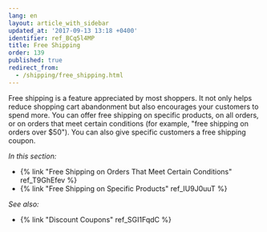 ```yaml
---
lang: en
layout: article_with_sidebar
updated_at: '2017-09-13 13:18 +0400'
identifier: ref_BCq5l4MP
title: Free Shipping
order: 139
published: true
redirect_from:
  - /shipping/free_shipping.html
---
```

Free shipping is a feature appreciated by most shoppers. It not only helps reduce shopping cart abandonment but also encourages your customers to spend more. You can offer free shipping on specific products, on all orders, or on orders that meet certain conditions (for example, "free shipping on orders over $50"). You can also give specific customers a free shipping coupon. 

_In this section:_

   * {% link "Free Shipping on Orders That Meet Certain Conditions" ref_T9GhEfev %}
   * {% link "Free Shipping on Specific Products" ref_IU9J0uuT %}


_See also:_
   
   * {% link "Discount Coupons" ref_SGI1FqdC %}
